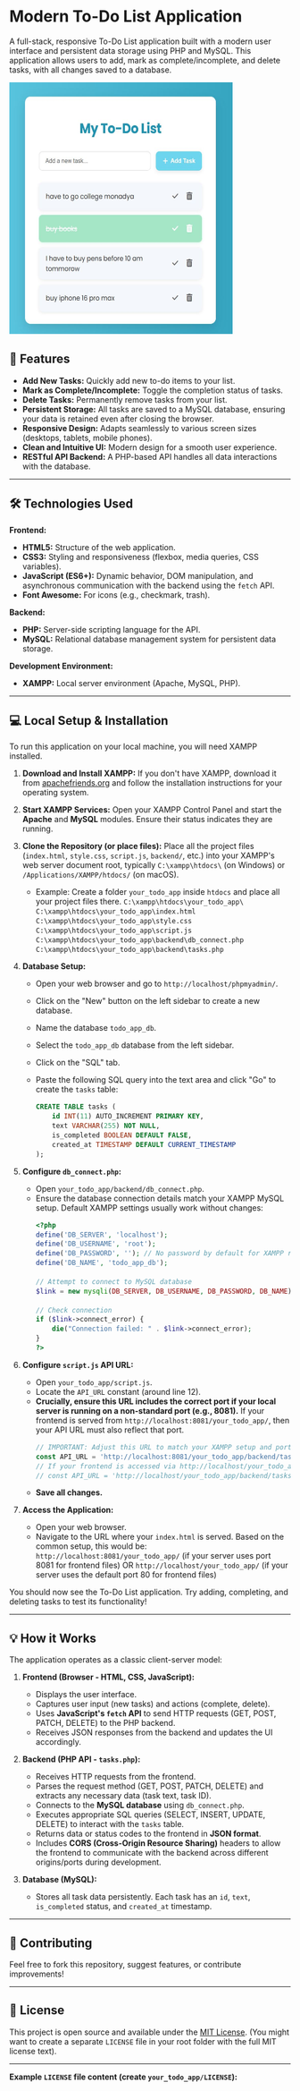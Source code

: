 # Modern To-Do List Application

A full-stack, responsive To-Do List application built with a modern user interface and persistent data storage using PHP and MySQL. This application allows users to add, mark as complete/incomplete, and delete tasks, with all changes saved to a database.

<img src="images/Capture35.JPG" width="400rem" height="450rem">


## 🚀 Features

* **Add New Tasks:** Quickly add new to-do items to your list.
* **Mark as Complete/Incomplete:** Toggle the completion status of tasks.
* **Delete Tasks:** Permanently remove tasks from your list.
* **Persistent Storage:** All tasks are saved to a MySQL database, ensuring your data is retained even after closing the browser.
* **Responsive Design:** Adapts seamlessly to various screen sizes (desktops, tablets, mobile phones).
* **Clean and Intuitive UI:** Modern design for a smooth user experience.
* **RESTful API Backend:** A PHP-based API handles all data interactions with the database.

---

## 🛠️ Technologies Used

**Frontend:**
* **HTML5:** Structure of the web application.
* **CSS3:** Styling and responsiveness (flexbox, media queries, CSS variables).
* **JavaScript (ES6+):** Dynamic behavior, DOM manipulation, and asynchronous communication with the backend using the `fetch` API.
* **Font Awesome:** For icons (e.g., checkmark, trash).

**Backend:**
* **PHP:** Server-side scripting language for the API.
* **MySQL:** Relational database management system for persistent data storage.

**Development Environment:**
* **XAMPP:** Local server environment (Apache, MySQL, PHP).

---

## 💻 Local Setup & Installation

To run this application on your local machine, you will need XAMPP installed.

1.  **Download and Install XAMPP:**
    If you don't have XAMPP, download it from [apachefriends.org](https://www.apachefriends.org/index.html) and follow the installation instructions for your operating system.

2.  **Start XAMPP Services:**
    Open your XAMPP Control Panel and start the **Apache** and **MySQL** modules. Ensure their status indicates they are running.

3.  **Clone the Repository (or place files):**
    Place all the project files (`index.html`, `style.css`, `script.js`, `backend/`, etc.) into your XAMPP's web server document root, typically `C:\xampp\htdocs\` (on Windows) or `/Applications/XAMPP/htdocs/` (on macOS).
    * Example: Create a folder `your_todo_app` inside `htdocs` and place all your project files there.
        `C:\xampp\htdocs\your_todo_app\`
        `C:\xampp\htdocs\your_todo_app\index.html`
        `C:\xampp\htdocs\your_todo_app\style.css`
        `C:\xampp\htdocs\your_todo_app\script.js`
        `C:\xampp\htdocs\your_todo_app\backend\db_connect.php`
        `C:\xampp\htdocs\your_todo_app\backend\tasks.php`

4.  **Database Setup:**
    * Open your web browser and go to `http://localhost/phpmyadmin/`.
    * Click on the "New" button on the left sidebar to create a new database.
    * Name the database `todo_app_db`.
    * Select the `todo_app_db` database from the left sidebar.
    * Click on the "SQL" tab.
    * Paste the following SQL query into the text area and click "Go" to create the `tasks` table:

        ```sql
        CREATE TABLE tasks (
            id INT(11) AUTO_INCREMENT PRIMARY KEY,
            text VARCHAR(255) NOT NULL,
            is_completed BOOLEAN DEFAULT FALSE,
            created_at TIMESTAMP DEFAULT CURRENT_TIMESTAMP
        );
        ```

5.  **Configure `db_connect.php`:**
    * Open `your_todo_app/backend/db_connect.php`.
    * Ensure the database connection details match your XAMPP MySQL setup. Default XAMPP settings usually work without changes:
        ```php
        <?php
        define('DB_SERVER', 'localhost');
        define('DB_USERNAME', 'root');
        define('DB_PASSWORD', ''); // No password by default for XAMPP root user
        define('DB_NAME', 'todo_app_db');

        // Attempt to connect to MySQL database
        $link = new mysqli(DB_SERVER, DB_USERNAME, DB_PASSWORD, DB_NAME);

        // Check connection
        if ($link->connect_error) {
            die("Connection failed: " . $link->connect_error);
        }
        ?>
        ```

6.  **Configure `script.js` API URL:**
    * Open `your_todo_app/script.js`.
    * Locate the `API_URL` constant (around line 12).
    * **Crucially, ensure this URL includes the correct port if your local server is running on a non-standard port (e.g., 8081).** If your frontend is served from `http://localhost:8081/your_todo_app/`, then your API URL must also reflect that port.
        ```javascript
        // IMPORTANT: Adjust this URL to match your XAMPP setup and port
        const API_URL = 'http://localhost:8081/your_todo_app/backend/tasks.php';
        // If your frontend is accessed via http://localhost/your_todo_app/, then use:
        // const API_URL = 'http://localhost/your_todo_app/backend/tasks.php';
        ```
    * **Save all changes.**

7.  **Access the Application:**
    * Open your web browser.
    * Navigate to the URL where your `index.html` is served. Based on the common setup, this would be:
        `http://localhost:8081/your_todo_app/` (if your server uses port 8081 for frontend files)
        OR
        `http://localhost/your_todo_app/` (if your server uses the default port 80 for frontend files)

You should now see the To-Do List application. Try adding, completing, and deleting tasks to test its functionality!

---

## 💡 How it Works

The application operates as a classic client-server model:

1.  **Frontend (Browser - HTML, CSS, JavaScript):**
    * Displays the user interface.
    * Captures user input (new tasks) and actions (complete, delete).
    * Uses **JavaScript's `fetch` API** to send HTTP requests (GET, POST, PATCH, DELETE) to the PHP backend.
    * Receives JSON responses from the backend and updates the UI accordingly.

2.  **Backend (PHP API - `tasks.php`):**
    * Receives HTTP requests from the frontend.
    * Parses the request method (GET, POST, PATCH, DELETE) and extracts any necessary data (task text, task ID).
    * Connects to the **MySQL database** using `db_connect.php`.
    * Executes appropriate SQL queries (SELECT, INSERT, UPDATE, DELETE) to interact with the `tasks` table.
    * Returns data or status codes to the frontend in **JSON format**.
    * Includes **CORS (Cross-Origin Resource Sharing)** headers to allow the frontend to communicate with the backend across different origins/ports during development.

3.  **Database (MySQL):**
    * Stores all task data persistently. Each task has an `id`, `text`, `is_completed` status, and `created_at` timestamp.

---

## 🤝 Contributing

Feel free to fork this repository, suggest features, or contribute improvements!

---

## 📄 License

This project is open source and available under the [MIT License](LICENSE). (You might want to create a separate `LICENSE` file in your root folder with the full MIT license text).

---

**Example `LICENSE` file content (create `your_todo_app/LICENSE`):**
